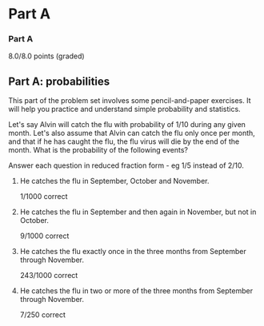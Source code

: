 # Part A

### Part A
8.0/8.0 points (graded)
## Part A: probabilities

This part of the problem set involves some pencil-and-paper exercises. It will help you practice and understand simple probability and statistics.

Let's say Alvin will catch the flu with probability of 1/10 during any given month. Let's also assume that Alvin can catch the flu only once per month, and that if he has caught the flu, the flu virus will die by the end of the month. What is the probability of the following events?

Answer each question in reduced fraction form - eg 1/5 instead of 2/10.

1. He catches the flu in September, October and November.

    1/1000
    correct  
2. He catches the flu in September and then again in November, but not in October.

    9/1000
    correct  
3. He catches the flu exactly once in the three months from September through November.

    243/1000
    correct  
4. He catches the flu in two or more of the three months from September through November.

    7/250
    correct
